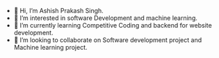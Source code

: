 - 👋 Hi, I’m Ashish Prakash Singh.
- 👀 I’m interested in software Development and machine learning.
- 🌱 I’m currently learning Competitive Coding and backend for website development.
- 💞️ I’m looking to collaborate on Software development project and Machine learning project.

<!---
ashish6303/ashish6303 is a ✨ special ✨ repository because its `README.md` (this file) appears on your GitHub profile.
You can click the Preview link to take a look at your changes.
--->
